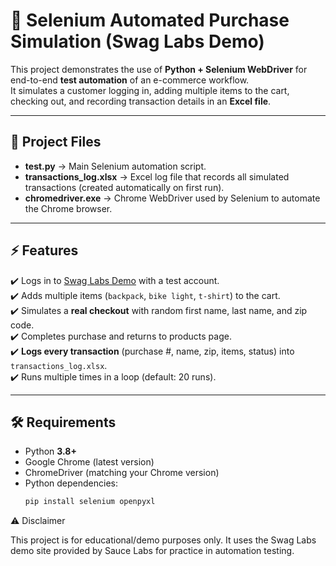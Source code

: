 # 🛒 Selenium Automated Purchase Simulation (Swag Labs Demo)

This project demonstrates the use of **Python + Selenium WebDriver** for end-to-end **test automation** of an e-commerce workflow.  
It simulates a customer logging in, adding multiple items to the cart, checking out, and recording transaction details in an **Excel file**.

---

## 📂 Project Files
- **test.py** → Main Selenium automation script.  
- **transactions_log.xlsx** → Excel log file that records all simulated transactions (created automatically on first run).  
- **chromedriver.exe** → Chrome WebDriver used by Selenium to automate the Chrome browser.  

---

## ⚡ Features
✔️ Logs in to [Swag Labs Demo](https://www.saucedemo.com/) with a test account.  
✔️ Adds multiple items (`backpack`, `bike light`, `t-shirt`) to the cart.  
✔️ Simulates a **real checkout** with random first name, last name, and zip code.  
✔️ Completes purchase and returns to products page.  
✔️ **Logs every transaction** (purchase #, name, zip, items, status) into `transactions_log.xlsx`.  
✔️ Runs multiple times in a loop (default: 20 runs).  

---

## 🛠️ Requirements
- Python **3.8+**
- Google Chrome (latest version)
- ChromeDriver (matching your Chrome version)
- Python dependencies:
  ```bash
  pip install selenium openpyxl

⚠️ Disclaimer

This project is for educational/demo purposes only.
It uses the Swag Labs demo site provided by Sauce Labs for practice in automation testing.
